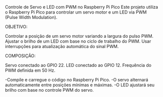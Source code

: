 Controle de Servo e LED com PWM no Raspberry Pi Pico
Este projeto utiliza o Raspberry Pi Pico para controlar um servo motor e um LED via PWM (Pulse Width Modulation).

OBJETIVO:

Controlar a posição de um servo motor variando a largura do pulso PWM.
Ajustar o brilho de um LED com base no ciclo de trabalho do PWM.
Usar interrupções para atualização automática do sinal PWM.

COMPOSIÇÃO:

Servo conectado ao GPIO 22.
LED conectado ao GPIO 12.
Frequência do PWM definida em 50 Hz.


-Compile e carregue o código no Raspberry Pi Pico.
-O servo alternará automaticamente entre posições mínimas e máximas.
-O LED ajustará seu brilho com base no controle PWM do servo.
